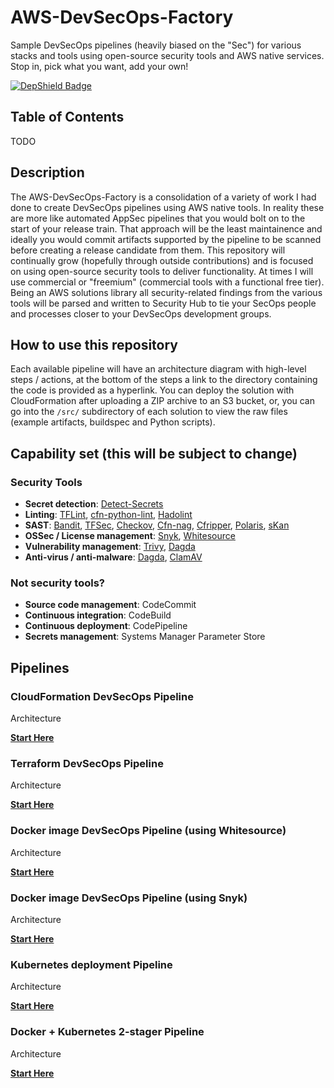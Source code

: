 # AWS-DevSecOps-Factory
Sample DevSecOps pipelines (heavily biased on the "Sec") for various stacks and tools using open-source security tools and AWS native services. Stop in, pick what you want, add your own!

[![DepShield Badge](https://depshield.sonatype.org/badges/jonrau1/AWS-DevSecOps-Factory/depshield.svg)](https://depshield.github.io)

## Table of Contents
TODO

## Description
The AWS-DevSecOps-Factory is a consolidation of a variety of work I had done to create DevSecOps pipelines using AWS native tools. In reality these are more like automated AppSec pipelines that you would bolt on to the start of your release train. That approach will be the least maintainence and ideally you would commit artifacts supported by the pipeline to be scanned before creating a release candidate from them. This repository will continually grow (hopefully through outside contributions) and is focused on using open-source security tools to deliver functionality. At times I will use commercial or "freemium" (commercial tools with a functional free tier). Being an AWS solutions library all security-related findings from the various tools will be parsed and written to Security Hub to tie your SecOps people and processes closer to your DevSecOps development groups.

## How to use this repository
Each available pipeline will have an architecture diagram with high-level steps / actions, at the bottom of the steps a link to the directory containing the code is provided as a hyperlink. You can deploy the solution with CloudFormation after uploading a ZIP archive to an S3 bucket, or, you can go into the `/src/` subdirectory of each solution to view the raw files (example artifacts, buildspec and Python scripts).

## Capability set (this will be subject to change)

### Security Tools
- **Secret detection**: [Detect-Secrets](https://github.com/Yelp/detect-secrets)
- **Linting**: [TFLint](https://github.com/terraform-linters/tflint), [cfn-python-lint](https://github.com/aws-cloudformation/cfn-python-lint), [Hadolint](https://github.com/hadolint/hadolint)
- **SAST**: [Bandit](https://github.com/PyCQA/bandit), [TFSec](https://github.com/liamg/tfsec), [Checkov](https://github.com/bridgecrewio/checkov), [Cfn-nag](https://github.com/stelligent/cfn_nag), [Cfripper](https://github.com/Skyscanner/cfripper), [Polaris](https://github.com/FairwindsOps/polaris), [sKan](https://github.com/alcideio/skan)
- **OSSec / License management**: [Snyk](https://github.com/snyk/snyk), [Whitesource](https://github.com/whitesource/agents)
- **Vulnerability management**: [Trivy](https://github.com/aquasecurity/trivy), [Dagda](https://github.com/eliasgranderubio/dagda)
- **Anti-virus / anti-malware**: [Dagda](https://github.com/eliasgranderubio/dagda), [ClamAV](https://www.clamav.net/documents/clam-antivirus-user-manual)

### Not security tools?
- **Source code management**: CodeCommit
- **Continuous integration**: CodeBuild
- **Continuous deployment**: CodePipeline
- **Secrets management**: Systems Manager Parameter Store

## Pipelines

### CloudFormation DevSecOps Pipeline
Architecture

[**Start Here**](/cloudformation-pipeline)

### Terraform DevSecOps Pipeline
Architecture

[**Start Here**](/terraform-pipeline)

### Docker image DevSecOps Pipeline (using Whitesource)
Architecture

[**Start Here**](/docker-pipeline-wss)

### Docker image DevSecOps Pipeline (using Snyk)
Architecture

[**Start Here**](/docker-pipeline-snyk)

### Kubernetes deployment Pipeline
Architecture

[**Start Here**](/k8s-pipeline)

### Docker + Kubernetes 2-stager Pipeline
Architecture

[**Start Here**](/docker-k8s-double-decker)